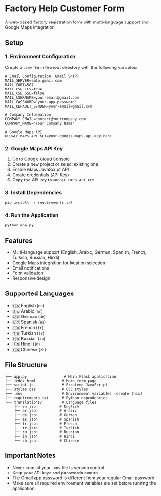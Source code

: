 # Factory Help Customer Form

A web-based factory registration form with multi-language support and Google Maps integration.

## Setup

### 1. Environment Configuration

Create a `.env` file in the root directory with the following variables:

```env
# Email Configuration (Gmail SMTP)
MAIL_SERVER=smtp.gmail.com
MAIL_PORT=587
MAIL_USE_TLS=true
MAIL_USE_SSL=false
MAIL_USERNAME=your-email@gmail.com
MAIL_PASSWORD="your-app-password"
MAIL_DEFAULT_SENDER=your-email@gmail.com

# Company Information
COMPANY_EMAIL=contact@yourcompany.com
COMPANY_NAME="Your Company Name"

# Google Maps API
GOOGLE_MAPS_API_KEY=your-google-maps-api-key-here
```
### 2. Google Maps API Key

1. Go to [Google Cloud Console](https://console.cloud.google.com/)
2. Create a new project or select existing one
3. Enable Maps JavaScript API
4. Create credentials (API Key)
5. Copy the API key to `GOOGLE_MAPS_API_KEY`

### 3. Install Dependencies

```bash
pip install -r requirements.txt
```

### 4. Run the Application

```bash
python app.py
```

## Features

- Multi-language support (English, Arabic, German, Spanish, French, Turkish, Russian, Hindi)
- Google Maps integration for location selection
- Email notifications
- Form validation
- Responsive design

## Supported Languages

- 🇺🇸 English (`en`)
- 🇸🇦 Arabic (`ar`)
- 🇩🇪 German (`de`)
- 🇪🇸 Spanish (`es`)
- 🇫🇷 French (`fr`)
- 🇹🇷 Turkish (`tr`)
- 🇷🇺 Russian (`ru`)
- 🇮🇳 Hindi (`in`)
- 🇨🇳 Chinese (`zh`)

## File Structure

```
├── app.py                 # Main Flask application
├── index.html            # Main form page
├── script.js             # Frontend JavaScript
├── styles.css            # CSS styles
├── .env                  # Environment variables (create this)
├── requirements.txt      # Python dependencies
└── translations/         # Language files
    ├── en.json          # English
    ├── ar.json          # Arabic
    ├── de.json          # German
    ├── es.json          # Spanish
    ├── fr.json          # French
    ├── tr.json          # Turkish
    ├── ru.json          # Russian
    ├── in.json          # Hindi
    └── zh.json          # Chinese
```

## Important Notes

- Never commit your `.env` file to version control
- Keep your API keys and passwords secure
- The Gmail app password is different from your regular Gmail password
- Make sure all required environment variables are set before running the application

